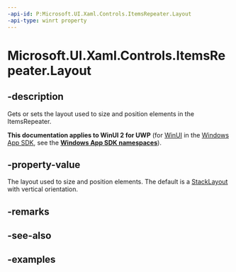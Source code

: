 ```yaml
---
-api-id: P:Microsoft.UI.Xaml.Controls.ItemsRepeater.Layout
-api-type: winrt property
---
```


# Microsoft.UI.Xaml.Controls.ItemsRepeater.Layout

<!--
public Microsoft.UI.Xaml.Controls.Layout Layout { get; set; }
-->

## -description

Gets or sets the layout used to size and position elements in the ItemsRepeater.

**This documentation applies to WinUI 2 for UWP** (for [WinUI](/windows/apps/winui/winui3/) in the [Windows App SDK](/windows/apps/windows-app-sdk/), see the **[Windows App SDK namespaces](/windows/windows-app-sdk/api/winrt/)**).

## -property-value

The layout used to size and position elements. The default is a [StackLayout](stacklayout.md) with vertical orientation.

## -remarks

## -see-also

## -examples

